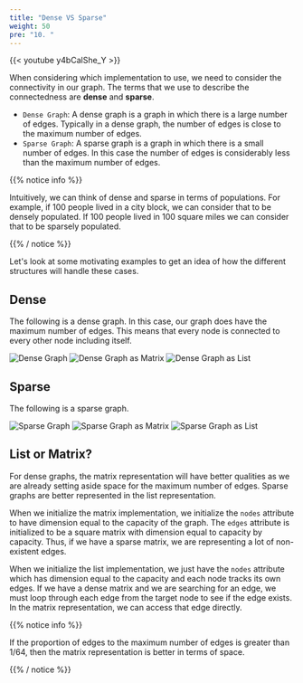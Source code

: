 ```yaml
---
title: "Dense VS Sparse"
weight: 50
pre: "10. "
---
```


{{< youtube y4bCalShe_Y  >}}

When considering which implementation to use, we need to consider the connectivity in our graph. The terms that we use to describe the connectedness are **dense** and **sparse**.

- `Dense Graph`: A dense graph is a graph in which there is a large number of edges. Typically in a dense graph, the number of edges is close to the maximum number of edges. 
- `Sparse Graph`: A sparse graph is a graph in which there is a small number of edges. In this case the number of edges is considerably less than the maximum number of edges. 

{{% notice info %}}

Intuitively, we can think of dense and sparse in terms of populations. For example, if 100 people lived in a city block, we can consider that to be densely populated. If 100 people lived in 100 square miles we can consider that to be sparsely populated. 

{{% / notice %}}

Let's look at some motivating examples to get an idea of how the different structures will handle these cases. 

## Dense

The following is a dense graph. In this case, our graph does have the maximum number of edges. This means that every node is connected to every other node including itself.

![Dense Graph](images/15/dense_graph.svg)
![Dense Graph as Matrix](images/15/dense_matrix.svg)
![Dense Graph as List](images/15/dense_list.svg)

## Sparse 

The following is a sparse graph. 

![Sparse Graph](images/15/sparse_graph.svg)
![Sparse Graph as Matrix](images/15/sparse_matrix.svg)
![Sparse Graph as List](images/15/sparse_list.svg)



List or Matrix?
---

For dense graphs, the matrix representation will have better qualities as we are already setting aside space for the maximum number of edges. Sparse graphs are better represented in the list representation. 

When we initialize the matrix implementation, we initialize the `nodes` attribute to have dimension equal to the capacity of the graph. The `edges` attribute is initialized to be a square matrix with dimension equal to capacity by capacity. Thus, if we have a sparse matrix, we are representing a lot of non-existent edges.

When we initialize the list implementation, we just have the `nodes` attribute which has dimension equal to the capacity and each node tracks its own edges. If we have a dense matrix and we are searching for an edge, we must loop through each edge from the target node to see if the edge exists. In the matrix representation, we can access that edge directly. 


{{% notice info %}}

If the proportion of edges to the maximum number of edges is greater than 1/64, then the matrix representation is better in terms of space. 

{{% / notice %}}

